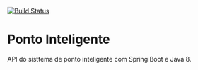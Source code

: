 [![Build Status](https://travis-ci.org/docarmoj/ponto-inteligente-api.svg?branch=master)](https://travis-ci.org/docarmoj/ponto-inteligente-api)
# Ponto Inteligente
API do sisttema de ponto inteligente com Spring Boot e Java 8.
